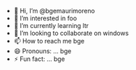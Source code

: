 - 👋 Hi, I’m @bgemaurimoreno
- 👀 I’m interested in foo
- 🌱 I’m currently learning ltr
- 💞️ I’m looking to collaborate on windows
- 📫 How to reach me bge
- 😄 Pronouns: ... bge
- ⚡ Fun fact: ... bge

<!---
bgemaurimoreno/bgemaurimoreno is a ✨ special ✨ repository because its `README.md` (this file) appears on your GitHub profile.
You can click the Preview link to take a look at your changes.
--->
